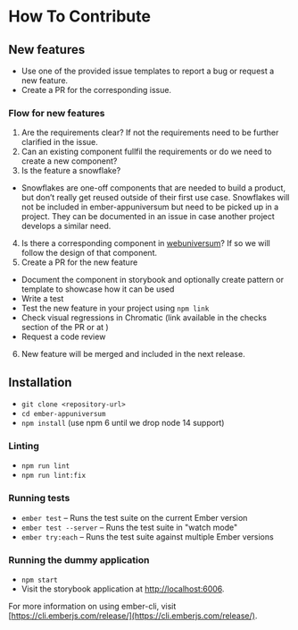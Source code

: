 # How To Contribute

## New features 

- Use one of the provided issue templates to report a bug or request a new feature.
- Create a PR for the corresponding issue.

### Flow for new features

1. Are the requirements clear? If not the requirements need to be further clarified in the issue.
2. Can an existing component fullfil the requirements or do we need to create a new component?
3. Is the feature a snowflake?
* Snowflakes are one-off components that are needed to build a product, but don’t really get reused outside of their first use case. Snowflakes will not be included in ember-appuniversum but need to be picked up in a project. They can be documented in an issue in case another project develops a similar need.
4. Is there a corresponding component in [webuniversum](https://overheid.vlaanderen.be/webuniversum/v3/documentation/components)? If so we will follow the design of that component.
5. Create a PR for the new feature
* Document the component in storybook and optionally create pattern or template to showcase how it can be used
* Write a test
* Test the new feature in your project using `npm link`
* Check visual regressions in Chromatic (link available in the checks section of the PR or at )
* Request a code review
6. New feature will be merged and included in the next release.

## Installation

* `git clone <repository-url>`
* `cd ember-appuniversum`
* `npm install` (use npm 6 until we drop node 14 support)

### Linting

* `npm run lint`
* `npm run lint:fix`

### Running tests

* `ember test` – Runs the test suite on the current Ember version
* `ember test --server` – Runs the test suite in "watch mode"
* `ember try:each` – Runs the test suite against multiple Ember versions

### Running the dummy application

* `npm start`
* Visit the storybook application at [http://localhost:6006](http://localhost:4200).

For more information on using ember-cli, visit [https://cli.emberjs.com/release/](https://cli.emberjs.com/release/).
